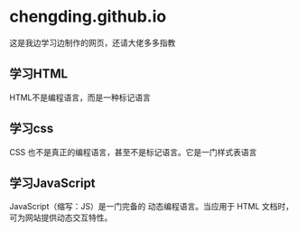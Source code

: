 # chengding.github.io
 这是我边学习边制作的网页，还请大佬多多指教

## 学习HTML
HTML不是编程语言，而是一种标记语言

## 学习css
CSS 也不是真正的编程语言，甚至不是标记语言。它是一门样式表语言

## 学习JavaScript
JavaScript（缩写：JS）是一门完备的 动态编程语言。当应用于 HTML 文档时，可为网站提供动态交互特性。